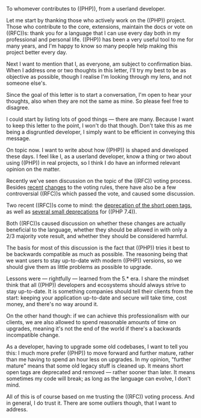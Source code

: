 To whomever contributes to ((PHP)), from a userland developer.

Let me start by thanking those who actively work on the ((PHP)) project. Those who contribute to the core, extensions, maintain the docs or vote on ((RFC))s: thank you for a language that I can use every day both in my professional and personal life. ((PHP)) has been a very useful tool to me for many years, and I'm happy to know so many people help making this project better every day.

Next I want to mention that I, as everyone, am subject to confirmation bias. When I address one or two thoughts in this letter, I'll try my best to be as objective as possible, though I realise I'm looking through my lens, and not someone else's. 

Since the goal of this letter is to start a conversation, I'm open to hear your thoughts, also when they are not the same as mine. So please feel free to disagree.

I could start by listing lots of good things — there are many. Because I want to keep this letter to the point, I won't do that though. Don't take this as me being a disgruntled developer, I simply want to be efficient in conveying this message.

On topic now. I want to write about how ((PHP)) is shaped and developed these days. I feel like I, as a userland developer, know a thing or two about using ((PHP)) in real projects, so I think I do have an informed relevant opinion on the matter.

Recently we've seen discussion on the topic of the ((RFC)) voting process. Besides [recent](*https://wiki.php.net/rfc/abolish-narrow-margins) [changes](*https://wiki.php.net/rfc/abolish-short-votes) to the voting rules, there have also be a few controversial ((RFC))s which passed the vote, and caused some discussion.

Two recent ((RFC))s come to mind: the [deprecation of the short open tags](*https://wiki.php.net/rfc/deprecate_php_short_tags), as well as [several small deprecations](*https://wiki.php.net/rfc/deprecations_php_7_4) for ((PHP 7.4)).

Both ((RFC))s caused discussion on whether these changes are actually beneficial to the language, whether they should be allowed in with only a 2/3 majority vote result, and whether they should be considered harmful.

The basis for most of this discussion is the fact that ((PHP)) tries it best to be backwards compatible as much as possible. The reasoning being that we want users to stay up-to-date with modern ((PHP)) versions, so we should give them as little problems as possible to upgrade.

Lessons were — rightfully — learned from the 5.* era. I share the mindset think that all ((PHP)) developers and ecosystems should always strive to stay up-to-date. It is something companies should tell their clients from the start: keeping your application up-to-date and secure will take time, cost money, and there's no way around it.

On the other hand though: if we can achieve this professionalism with our clients, we are also allowed to spend reasonable amounts of time on upgrades, meaning it's not the end of the world if there's a backwards incompatible change. 

As a developer, having to upgrade some old codebases, I want to tell you this: I much more prefer ((PHP)) to move forward and further mature, rather than me having to spend an hour less on upgrades. In my opinion, "further mature" means that some old legacy stuff is cleaned up. It means short open tags are deprecated and removed — rather sooner than later. It means sometimes my code will break; as long as the language can evolve, I don't mind.

All of this is of course based on me trusting the ((RFC)) voting process. And in general, I do trust it. There are some outliers though, that I want to address.

